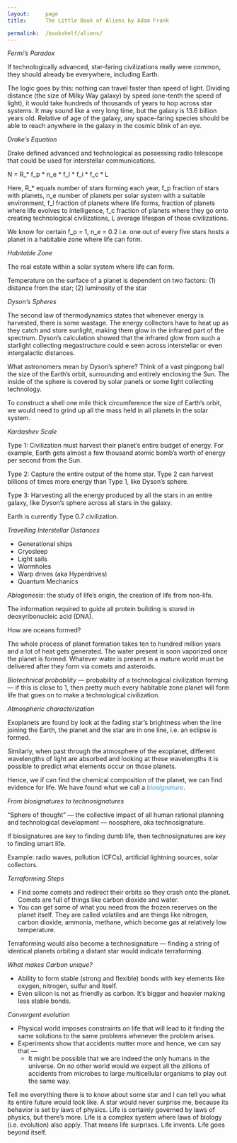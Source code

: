 ```yaml
---
layout:     page
title:      The Little Book of Aliens by Adam Frank

permalink:  /bookshelf/aliens/
---
```


<style type="text/css">
    strong {
        color: #3498db;
        font-weight: 400;
    }
    blockquote {
        padding: 0px 23px;
    }
</style>


*Fermi’s Paradox*

If technologically advanced, star-faring civilizations really were common, they should already be everywhere, including Earth. 

The logic goes by this: nothing can travel faster than speed of light. Dividing distance (the size of Milky Way galaxy) by speed (one-tenth the speed of light), it would take hundreds of thousands of years to hop across star systems. It may sound like a very long time, but the galaxy is 13.6 billion years old. Relative of age of the galaxy, any space-faring species should be able to reach anywhere in the galaxy in the cosmic blink of an eye.

*Drake’s Equation*

Drake defined advanced and technological as possessing radio telescope that could be used for interstellar communications.

N = R_* f_p * n_e * f_l * f_i * f_c * L

Here, R_* equals number of stars forming each year, f_p fraction of stars with planets, n_e number of planets per solar system with a suitable environment, f_l fraction of planets where life forms, fraction of planets where life evolves to intelligence, f_c fraction of planets where they go onto creating technological civilizations, L average lifespan of those civilizations.

We know for certain f_p = 1, n_e = 0.2 i.e. one out of every five stars hosts a planet in a habitable zone where life can form.

*Habitable Zone*

The real estate within a solar system where life can form. 

Temperature on the surface of a planet is dependent on two factors: (1) distance from the star; (2) luminosity of the star

*Dyson’s Spheres*

The second law of thermodynamics states that whenever energy is harvested, there is some wastage. The energy collectors have to heat up as they catch and store sunlight, making them glow in the infrared part of the spectrum. Dyson’s calculation showed that the infrared glow from such a starlight collecting megastructure could e seen across interstellar or even intergalactic distances. 

What astronomers mean by Dyson’s sphere? Think of a vast pingpong ball the size of the Earth’s orbit, surrounding and entirely enclosing the Sun. The inside of the sphere is covered by solar panels or some light collecting technology. 

To construct a shell one mile thick circumference the size of Earth’s orbit, we would need to grind up all the mass held in all planets in the solar system.

*Kardashev Scale*

Type 1: Civilization must harvest their planet’s entire budget of energy. For example, Earth gets almost a few thousand atomic bomb’s worth of energy per second from the Sun.

Type 2: Capture the entire output of the home star. Type 2 can harvest billions of times more energy than Type 1, like Dyson’s sphere.

Type 3: Harvesting all the energy produced by all the stars in an entire galaxy, like Dyson’s sphere across all stars in the galaxy.

Earth is currently Type 0.7 civilization.

*Travelling Interstellar Distances* 

- Generational ships
- Cryosleep
- Light sails
- Wormholes
- Warp drives (aka Hyperdrives)
- Quantum Mechanics

*Abiogenesis*: the study of life’s origin, the creation of life from non-life.

The information required to guide all protein building is stored in deoxyribonucleic acid (DNA). 

How are oceans formed? 

The whole process of planet formation takes ten to hundred million years and a lot of heat gets generated. The water present is soon vaporized once the planet is formed. Whatever water is present in a mature world must be delivered after they form via comets and asteroids.

*Biotechnical probability* — probability of a technological civilization forming — if this is close to 1, then pretty much every habitable zone planet will form life that goes on to make a technological civilization.

*Atmospheric characterization*

Exoplanets are found by look at the fading star’s brightness when the line joining the Earth, the planet and the star are in one line, i.e. an eclipse is formed.

Similarly, when past through the atmosphere of the exoplanet, different wavelengths of light are absorbed and looking at these wavelengths it is possible to predict what elements occur on those planets.

Hence, we if can find the chemical composition of the planet, we can find evidence for life. We have found what we call a ***biosignature***.

*From biosignatures to technosignatures*

“Sphere of thought” — the collective impact of all human rational planning and technological development — noosphere, aka technosignature.

If biosignatures are key to finding dumb life, then technosignatures are key to finding smart life.

Example: radio waves, pollution (CFCs), artificial lightning sources, solar collectors. 

*Terraforming Steps*

- Find some comets and redirect their orbits so they crash onto the planet. Comets are full of things like carbon dioxide and water.
- You can get some of what you need from the frozen reserves on the planet itself. They are called volatiles and are things like nitrogen, carbon dioxide, ammonia, methane, which become gas at relatively low temperature.

Terraforming would also become a technosignature — finding a string of identical planets orbiting a distant star would indicate terraforming.

*What makes Carbon unique?*

- Ability to form stable (strong and flexible) bonds with key elements like oxygen, nitrogen, sulfur and itself.
- Even silicon is not as friendly as carbon. It’s bigger and heavier making less stable bonds.

*Convergent evolution*

- Physical world imposes constraints on life that will lead to it finding the same solutions  to the same problems whenever the problem arises.
- Experiments show that accidents matter more and hence, we can say that —
    - It might be possible that we are indeed the only humans in the universe. On no other world would we expect all the zillions of accidents from microbes to large multicellular organisms to play out the same way.

Tell me everything there is to know about some star and I can tell you what its entire future would look like. A star would never surprise me, because its behavior is set by laws of physics. Life is certainly governed by laws of physics, but there’s more. Life is a complex system where laws of biology (i.e. evolution) also apply. That means life surprises. Life invents. Life goes beyond itself.